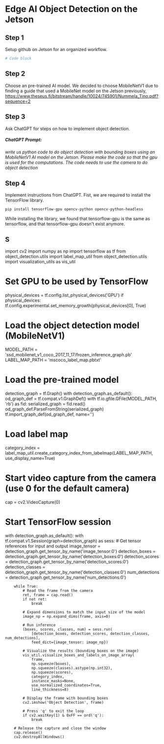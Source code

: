 # Edge AI Object Detection on the Jetson

## Step 1
Setup github on Jetson for an organized workflow.
```python
# Code block
```

## Step 2
Choose an pre-trained AI model.
We decided to choose MobileNetV1 due to finding a guide that used a MobileNet model on the Jetson previously, https://www.theseus.fi/bitstream/handle/10024/745901/Nummela_Tino.pdf?sequence=2

## Step 3
Ask ChatGPT for steps on how to implement object detection.
##### ChatGPT Prompt:
_write us python code to do object detection with bounding boxes using an MobileNetV1 AI model on the Jetson. Please make the code so that the gpu is used for the computations. The code needs to use the camera to do object detection_

## Step 4
Implement instructions from ChatGPT.
Fist, we are required to install the TensorFlow library.
```bash
pip install tensorflow-gpu opencv-python opencv-python-headless
```
While installing the library, we found that tensorflow-gpu is the same as tensorflow, and that tensorflow-gpu doesn't exist anymore.

## S


import cv2
import numpy as np
import tensorflow as tf
from object_detection.utils import label_map_util
from object_detection.utils import visualization_utils as vis_util

# Set GPU to be used by TensorFlow
physical_devices = tf.config.list_physical_devices('GPU')
if physical_devices:
    tf.config.experimental.set_memory_growth(physical_devices[0], True)

# Load the object detection model (MobileNetV1)
MODEL_PATH = 'ssd_mobilenet_v1_coco_2017_11_17/frozen_inference_graph.pb'
LABEL_MAP_PATH = 'mscoco_label_map.pbtxt'

# Load the pre-trained model
detection_graph = tf.Graph()
with detection_graph.as_default():
    od_graph_def = tf.compat.v1.GraphDef()
    with tf.io.gfile.GFile(MODEL_PATH, 'rb') as fid:
        serialized_graph = fid.read()
        od_graph_def.ParseFromString(serialized_graph)
        tf.import_graph_def(od_graph_def, name='')

# Load label map
category_index = label_map_util.create_category_index_from_labelmap(LABEL_MAP_PATH, use_display_name=True)

# Start video capture from the camera (use 0 for the default camera)
cap = cv2.VideoCapture(0)

# Start TensorFlow session
with detection_graph.as_default():
    with tf.compat.v1.Session(graph=detection_graph) as sess:
        # Get tensor references for input and output
        image_tensor = detection_graph.get_tensor_by_name('image_tensor:0')
        detection_boxes = detection_graph.get_tensor_by_name('detection_boxes:0')
        detection_scores = detection_graph.get_tensor_by_name('detection_scores:0')
        detection_classes = detection_graph.get_tensor_by_name('detection_classes:0')
        num_detections = detection_graph.get_tensor_by_name('num_detections:0')

        while True:
            # Read the frame from the camera
            ret, frame = cap.read()
            if not ret:
                break

            # Expand dimensions to match the input size of the model
            image_np = np.expand_dims(frame, axis=0)

            # Run inference
            (boxes, scores, classes, num) = sess.run(
                [detection_boxes, detection_scores, detection_classes, num_detections],
                feed_dict={image_tensor: image_np})

            # Visualize the results (bounding boxes on the image)
            vis_util.visualize_boxes_and_labels_on_image_array(
                frame,
                np.squeeze(boxes),
                np.squeeze(classes).astype(np.int32),
                np.squeeze(scores),
                category_index,
                instance_masks=None,
                use_normalized_coordinates=True,
                line_thickness=8)

            # Display the frame with bounding boxes
            cv2.imshow('Object Detection', frame)

            # Press 'q' to exit the loop
            if cv2.waitKey(1) & 0xFF == ord('q'):
                break

        # Release the capture and close the window
        cap.release()
        cv2.destroyAllWindows()

